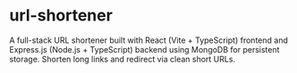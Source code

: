 # url-shortener
A full-stack URL shortener built with React (Vite + TypeScript) frontend and Express.js (Node.js + TypeScript) backend using MongoDB for persistent storage. Shorten long links and redirect via clean short URLs.
